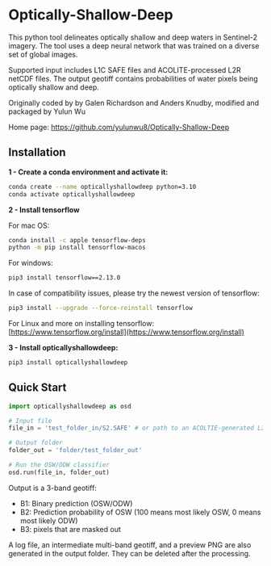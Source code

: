 # Optically-Shallow-Deep 

This python tool delineates optically shallow and deep waters in Sentinel-2 imagery. The tool uses a deep neural network that was trained on a diverse set of global images.

Supported input includes L1C SAFE files and ACOLITE-processed L2R netCDF files. The output geotiff contains probabilities of water pixels being optically shallow and deep. 

Originally coded by by Galen Richardson and Anders Knudby, modified and packaged by Yulun Wu

Home page: <a href="https://github.com/yulunwu8/Optically-Shallow-Deep" target="_blank">https://github.com/yulunwu8/Optically-Shallow-Deep</a>


 
## Installation 

**1 - Create a conda environment and activate it:**

```bash
conda create --name opticallyshallowdeep python=3.10
conda activate opticallyshallowdeep
```

**2 - Install tensorflow**

For mac OS: 

```bash
conda install -c apple tensorflow-deps
python -m pip install tensorflow-macos

```


For windows:

```bash
pip3 install tensorflow==2.13.0

```

In case of compatibility issues, please try the newest version of tensorflow: 

```bash
pip3 install --upgrade --force-reinstall tensorflow

```


For Linux and more on installing tensorflow: [https://www.tensorflow.org/install](https://www.tensorflow.org/install)


**3 - Install opticallyshallowdeep:**

```bash
pip3 install opticallyshallowdeep
```


## Quick Start

```python
import opticallyshallowdeep as osd

# Input file 
file_in = 'test_folder_in/S2.SAFE' # or path to an ACOLTIE-generated L2R netCDF file

# Output folder 
folder_out = 'folder/test_folder_out'

# Run the OSW/ODW classifier 
osd.run(file_in, folder_out)
```


Output is a 3-band geotiff: 

- B1: Binary prediction (OSW/ODW)
- B2: Prediction probability of OSW (100 means most likely OSW, 0 means most likely ODW) 
- B3: pixels that are masked out

A log file, an intermediate multi-band geotiff, and a preview PNG are also generated in the output folder. They can be deleted after the processing. 
